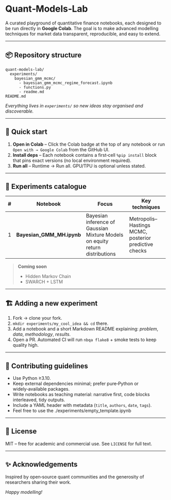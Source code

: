 # Quant‑Models‑Lab

A curated playground of quantitative finance notebooks, each designed to be run directly in **Google Colab**. The goal is to make advanced modelling techniques for market data transparent, reproducible, and easy to extend.

---

## 📦 Repository structure


``` 
quant-models-lab/
  experiments/
    bayesian_gmm_mcmc/
      - bayesian_gmm_mcmc_regime_forecast.ipynb
      - functions.py
      - readme.md
README.md
``` 


*Everything lives in `experiments/` so new ideas stay organised and discoverable.*

---

## 🚀 Quick start

1. **Open in Colab** – Click the Colab badge at the top of any notebook or run `Open with → Google Colab` from the GitHub UI.
2. **Install deps** – Each notebook contains a first‐cell `%pip install` block that pins exact versions (no local environment required).
3. **Run all** – Runtime → Run all. GPU/TPU is optional unless stated.

---

## 🧪 Experiments catalogue

| # | Notebook | Focus | Key techniques |
|---|----------|-------|----------------|
| 1 | **Bayesian_GMM_MH.ipynb** | Bayesian inference of Gaussian Mixture Models on equity return distributions | Metropolis–Hastings MCMC, posterior predictive checks|

> **Coming soon**  
> - Hidden Markov Chain 
> - SWARCH + LSTM 

---

## 🏗️ Adding a new experiment

1. Fork → clone your fork.
2. `mkdir experiments/my_cool_idea && cd` there.
3. Add a notebook and a short Markdown README explaining: *problem*, *data*, *methodology*, *results*.
4. Open a PR. Automated CI will run `nbqa flake8` + smoke tests to keep quality high.

---

## 🤝 Contributing guidelines

* Use Python ≥3.10.
* Keep external dependencies minimal; prefer pure‑Python or widely‑available packages.
* Write notebooks as teaching material: narrative first, code blocks interleaved, tidy outputs.
* Include a YAML header with metadata (`title`, `authors`, `date`, `tags`).
* Feel free to use the ./experiments/empty_template.ipynb

---

## 📜 License

MIT – free for academic and commercial use. See `LICENSE` for full text.

---

## ✨ Acknowledgements

Inspired by open‑source quant communities and the generosity of researchers sharing their work.

*Happy modelling!*
